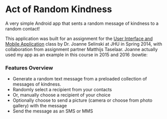 # Act of Random Kindness
A very simple Android app that sents a random message of kindness to a random contact!

This application was built for an assignment for the [User Interface and Mobile Application](http://www.cs.jhu.edu/~joanne/cs250) class 
by Dr. Joanne Selinski at JHU in Spring 2014, with collaboration from assignment partner Matthijs Taselaar.
Joanne actually used my app as an example in this course in 2015 and 2016 :bowtie:

### Features Overview
* Generate a random text message from a preloaded collection of messages of kindness.
* Randomly select a recipient from your contacts
* Or, manually choose a recipient of your choice
* Optionally choose to send a picture (camera or choose from photo gallery) with the message
* Send the message as an SMS or MMS
